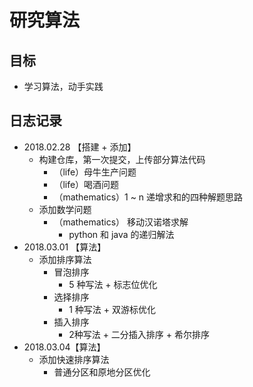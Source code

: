 # 研究算法

## 目标
- 学习算法，动手实践

## 日志记录
+ 2018.02.28 【搭建 + 添加】
  - 构建仓库，第一次提交，上传部分算法代码
    - （life）母牛生产问题
    - （life）喝酒问题
    - （mathematics）1 ~ n 递增求和的四种解题思路
  - 添加数学问题
    - （mathematics） 移动汉诺塔求解
      - python 和 java 的递归解法
+ 2018.03.01 【算法】
  - 添加排序算法
    - 冒泡排序
      - 5 种写法 + 标志位优化 	
    - 选择排序
      - 1 种写法 + 双游标优化
    - 插入排序
      - 2种写法 + 二分插入排序 + 希尔排序
+ 2018.03.04【算法】
  - 添加快速排序算法
    - 普通分区和原地分区优化 